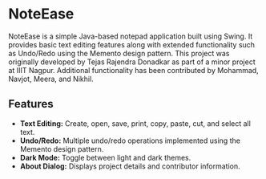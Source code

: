# NoteEase

NoteEase is a simple Java-based notepad application built using Swing. It provides basic text editing features along with extended functionality such as Undo/Redo using the Memento design pattern. This project was originally developed by Tejas Rajendra Donadkar as part of a minor project at IIIT Nagpur. Additional functionality has been contributed by Mohammad, Navjot, Meera, and Nikhil.

## Features

- **Text Editing:** Create, open, save, print, copy, paste, cut, and select all text.
- **Undo/Redo:** Multiple undo/redo operations implemented using the Memento design pattern.
- **Dark Mode:** Toggle between light and dark themes.
- **About Dialog:** Displays project details and contributor information.

